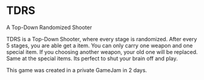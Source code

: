# TDRS
A Top-Down Randomized Shooter

TDRS is a Top-Down Shooter, where every stage is randomized.
After every 5 stages, you are able get a item. You can only carry one weapon and one special item. 
If you choosing another weapon, your old one will be replaced. Same at the special items.
Its perfect to shut your brain off and play.

This game was created in a private GameJam in 2 days.
